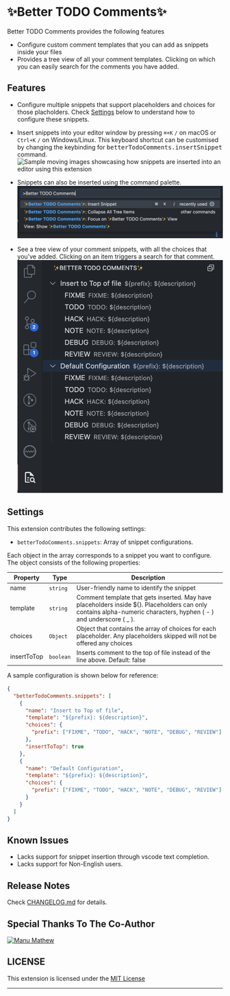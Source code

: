 # ✨Better TODO Comments✨

Better TODO Comments provides the following features

- Configure custom comment templates that you can add as snippets inside your files
- Provides a tree view of all your comment templates. Clicking on which you can easily search for the comments you have added.

## Features

- Configure multiple snippets that support placeholders and choices for those placholders. Check [Settings](#settings) below to understand how to configure these snippets.
- Insert snippets into your editor window by pressing <kbd>`⌘+K`</kbd> <kbd>`/`</kbd> on macOS or <kbd>`Ctrl+K`</kbd> <kbd>`/`</kbd> on Windows/Linux. This keyboard shortcut can be customised by changing the keybinding for <kbd>betterTodoComments.insertSnippet</kbd> command.
  ![Sample moving images showcasing how snippets are inserted into an editor using this extension](https://raw.githubusercontent.com/katcy/better-todo-comments/main/media/InsertSnippet.gif)

- Snippets can also be inserted using the command palette.
  ![Still picture of command palette showing all extension commands](https://raw.githubusercontent.com/katcy/better-todo-comments/main/media/CommandPalette.png)

- See a tree view of your comment snippets, with all the choices that you've added. Clicking on an item triggers a search for that comment.
  ![Still picture of the extension's Tree view](https://raw.githubusercontent.com/katcy/better-todo-comments/main/media/TreeView.png)

## Settings

This extension contributes the following settings:

- `betterTodoComments.snippets`: Array of snippet configurations.

Each object in the array corresponds to a snippet you want to configure. The object consists of the following properties:

| Property    | Type      | Description                                                                                                                                                         |
| ----------- | --------- | ------------------------------------------------------------------------------------------------------------------------------------------------------------------- |
| name        | `string`  | User-friendly name to identify the snippet                                                                                                                          |
| template    | `string`  | Comment template that gets inserted. May have placeholders inside ${}. Placeholders can only contains alpha-numeric characters, hyphen ( - ) and underscore ( \_ ). |
| choices     | `Object`  | Object that contains the array of choices for each placeholder. Any placeholders skipped will not be offered any choices                                            |
| insertToTop | `boolean` | Inserts comment to the top of file instead of the line above. Default: false                                                                                        |

A sample configuration is shown below for reference:

```json
{
  "betterTodoComments.snippets": [
    {
      "name": "Insert to Top of file",
      "template": "${prefix}: ${description}",
      "choices": {
        "prefix": ["FIXME", "TODO", "HACK", "NOTE", "DEBUG", "REVIEW"]
      },
      "insertToTop": true
    },
    {
      "name": "Default Configuration",
      "template": "${prefix}: ${description}",
      "choices": {
        "prefix": ["FIXME", "TODO", "HACK", "NOTE", "DEBUG", "REVIEW"]
      }
    }
  ]
}
```

## Known Issues

- Lacks support for snippet insertion through vscode text completion.
- Lacks support for Non-English users.

## Release Notes

Check [CHANGELOG.md](CHANGELOG.md) for details.

## Special Thanks To The Co-Author

[![Manu Mathew](https://avatars.githubusercontent.com/u/2261081?s=64)](https://github.com/manu-27993)

## LICENSE

This extension is licensed under the [MIT License](LICENSE)

---
